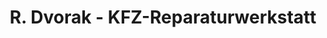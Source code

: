 ---
title: "R. Dvorak - KFZ-Reparaturwerkstatt"
url: /muenchen/r-dvorak-kfz-reparaturwerkstatt/
shop: Autowerkstatt
---